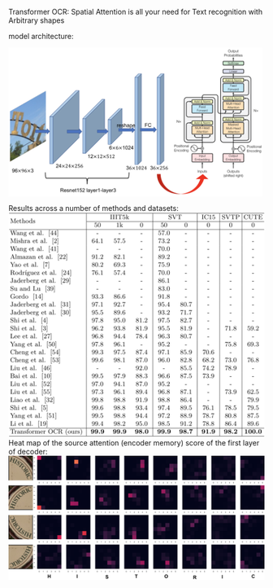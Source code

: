 Transformer OCR: Spatial Attention is all your need for Text recognition with Arbitrary shapes


model architecture:

<img src="art.png" width = "500"  div align=center />

Results across a number of methods and datasets:
![avatar](result.png)
Heat map of the source attention (encoder memory) score of the first layer of decoder:
![avatar](heatmap.png)

